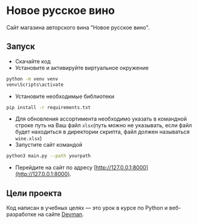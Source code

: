 # Новое русское вино

Сайт магазина авторского вина "Новое русское вино".

## Запуск

- Скачайте код
- Установите и активируйте виртуальное окружение
```bash
python -m venv venv 
venv\Scripts\activate 
```
- Установите необходимые библиотеки
```bash
pip install -r requirements.txt
```
- Для обновления ассортимента необходимо указать в командной строке путь на Ваш файл `xlsx`(путь можно не указывать,
если файл будет находиться в директории скрипта, файл должен называться `wine.xlsx`)
- Запустите сайт командой 
```bash
python3 main.py --path yourpath
```
- Перейдите на сайт по адресу [http://127.0.0.1:8000](http://127.0.0.1:8000).

## Цели проекта

Код написан в учебных целях — это урок в курсе по Python и веб-разработке на сайте [Devman](https://dvmn.org).

